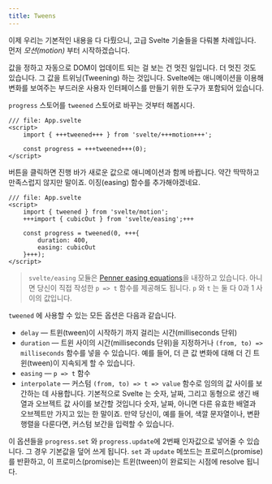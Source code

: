 ```yaml
---
title: Tweens
---
```


이제 우리는 기본적인 내용을 다 다뤘으니, 고급 Svelte 기술들을 다뤄볼 차례입니다. 먼저 _모션(motion)_ 부터 시작하겠습니다.

값을 정하고 자동으로 DOM이 업데이트 되는 걸 보는 건 멋진 일입니다. 더 멋진 것도 있습니다. 그 값을 트위닝(Tweening) 하는 것입니다. Svelte에는 애니메이션을 이용해 변화를 보여주는 부드러운 사용자 인터페이스를 만들기 위한 도구가 포함되어 있습니다.

`progress` 스토어를 `tweened` 스토어로 바꾸는 것부터 해봅시다.

```svelte
/// file: App.svelte
<script>
	import { +++tweened+++ } from 'svelte/+++motion+++';

	const progress = +++tweened+++(0);
</script>
```

버튼을 클릭하면 진행 바가 새로운 값으로 애니메이션과 함께 바뀝니다. 약간 딱딱하고 만족스럽지 않지만 말이죠. 이징(easing) 함수를 추가해야겠네요.

```svelte
/// file: App.svelte
<script>
	import { tweened } from 'svelte/motion';
	+++import { cubicOut } from 'svelte/easing';+++

	const progress = tweened(0, +++{
		duration: 400,
		easing: cubicOut
	}+++);
</script>
```

> `svelte/easing` 모듈은 [Penner easing equations](https://web.archive.org/web/20190805215728/http://robertpenner.com/easing/)을 내장하고 있습니다. 아니면 당신이 직접 작성한 `p => t` 함수를 제공해도 됩니다. `p` 와 `t` 는 둘 다 0과 1 사이의 값입니다.

`tweened` 에 사용할 수 있는 모든 옵션은 다음과 같습니다.

- `delay` — 트윈(tween)이 시작하기 까지 걸리는 시간(milliseconds 단위)
- `duration` — 트윈 사이의 시간(milliseconds 단위)을 지정하거나 `(from, to) => milliseconds` 함수를 넣을 수 있습니다. 예를 들어, 더 큰 값 변화에 대해 더 긴 트윈(tween)이 지속되게 할 수 있습니다.
- `easing` — `p => t` 함수
- `interpolate` — 커스텀 `(from, to) => t => value` 함수로 임의의 값 사이를 보간하는 데 사용합니다. 기본적으로 Svelte 는 숫자, 날짜, 그리고 동형으로 생긴 배열과 오브젝트 값 사이를 보간할 것입니다  숫자, 날짜, 아니면 다른 유효한 배열과 오브젝트만 가지고 있는 한 말이죠. 만약 당신이, 예를 들어, 색깔 문자열이나, 변환 행렬을 다룬다면, 커스텀 보간을 입력할 수 있습니다.

이 옵션들을 `progress.set` 와 `progress.update`에 2번째 인자값으로 넣어줄 수 있습니다. 그 경우 기본값을 덮어 쓰게 됩니다. `set` 과 `update` 메쏘드는 프로미스(promise)를 반환하고, 이 프로미스(promise)는 트윈(tween)이 완료되는 시점에 resolve 됩니다.

